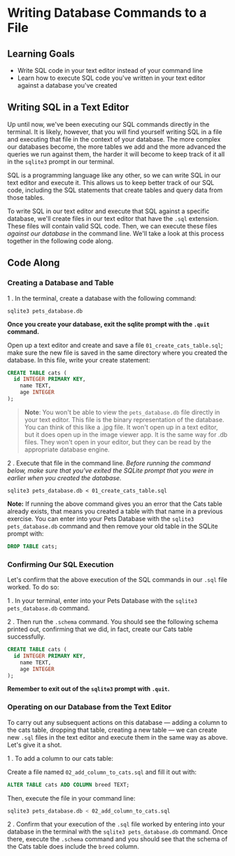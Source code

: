 # Writing Database Commands to a File

## Learning Goals

- Write SQL code in your text editor instead of your command line
- Learn how to execute SQL code you've written in your text editor against a
  database you've created

## Writing SQL in a Text Editor

Up until now, we've been executing our SQL commands directly in the terminal. It
is likely, however, that you will find yourself writing SQL in a file and
executing that file in the context of your database. The more complex our
databases become, the more tables we add and the more advanced the queries we
run against them, the harder it will become to keep track of it all in the
`sqlite3` prompt in our terminal.

SQL is a programming language like any other, so we can write SQL in our text
editor and execute it. This allows us to keep better track of our SQL code,
including the SQL statements that create tables and query data from those
tables.

To write SQL in our text editor and execute that SQL against a specific
database, we'll create files in our text editor that have the `.sql` extension.
These files will contain valid SQL code. Then, we can execute these files
*against our database* in the command line. We'll take a look at this process
together in the following code along.

## Code Along

### Creating a Database and Table

1 . In the terminal, create a database with the following command:

`sqlite3 pets_database.db`

**Once you create your database, exit the sqlite prompt with the `.quit` command.**

Open up a text editor and create and save a file `01_create_cats_table.sql`;
make sure the new file is saved in the same directory where you created the
database. In this file, write your create statement:

```sql
CREATE TABLE cats (
  id INTEGER PRIMARY KEY,
    name TEXT,
    age INTEGER
);
```

> **Note**: You won't be able to view the `pets_database.db` file directly 
> in your text editor. This file is the binary representation of the database. 
> You can think of this like a .jpg file. It won't open up in a text editor, 
> but it does open up in the image viewer app. It is the same way for .db 
> files. They won't open in your editor, but they can be read by the 
> appropriate database engine.
> 
2 . Execute that file in the command line. *Before running the command below,
make sure that you've exited the SQLite prompt that you were in earlier when you
created the database.*

`sqlite3 pets_database.db < 01_create_cats_table.sql`

**Note:** If running the above command gives you an error that the Cats table
already exists, that means you created a table with that name in a previous
exercise. You can enter into your Pets Database with the `sqlite3 pets_database.db` command and then remove your old table in the SQLite prompt with:

```sql
DROP TABLE cats;
```

### Confirming Our SQL Execution

Let's confirm that the above execution of the SQL commands in our `.sql` file
worked. To do so:

1 . In your terminal, enter into your Pets Database with the `sqlite3
pets_database.db` command.

2 . Then run the `.schema` command. You should see the following schema printed
out, confirming that we did, in fact, create our Cats table successfully.

```sql
CREATE TABLE cats (
  id INTEGER PRIMARY KEY,
    name TEXT,
    age INTEGER
);
```

**Remember to exit out of the `sqlite3` prompt with `.quit`.**

### Operating on our Database from the Text Editor

To carry out any subsequent actions on this database &mdash; adding a column to the
cats table, dropping that table, creating a new table &mdash; we can create new `.sql`
files in the text editor and execute them in the same way as above. Let's give
it a shot.

1 . To add a column to our cats table:

Create a file named `02_add_column_to_cats.sql` and fill it out with:

```sql
ALTER TABLE cats ADD COLUMN breed TEXT;
```

Then, execute the file in your command line:

```sh
sqlite3 pets_database.db < 02_add_column_to_cats.sql
```

2 . Confirm that your execution of the `.sql` file worked by entering into your
database in the terminal with the `sqlite3 pets_database.db` command. Once
there, execute the `.schema` command and you should see that the schema of the
Cats table does include the `breed` column.
